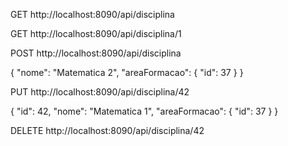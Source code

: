 

GET http://localhost:8090/api/disciplina

GET http://localhost:8090/api/disciplina/1

POST http://localhost:8090/api/disciplina

{
    "nome": "Matematica 2",
	"areaFormacao": {
    	"id": 37
	}
}

PUT http://localhost:8090/api/disciplina/42

{
	"id": 42,
    "nome": "Matematica 1",
	"areaFormacao": {
    	"id": 37
	}
} 

DELETE http://localhost:8090/api/disciplina/42